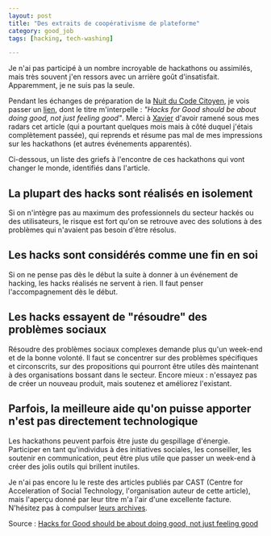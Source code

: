 ```yaml
---
layout: post
title: "Des extraits de coopérativisme de plateforme"
category: good_job
tags: [hacking, tech-washing]

---
```


Je n'ai pas participé à un nombre incroyable de hackathons ou assimilés, mais très souvent j'en ressors avec un arrière goût d'insatisfait. Apparemment, je ne suis pas la seule.


<!--more-->

Pendant les échanges de préparation de la [Nuit du Code Citoyen](https://codecitoyen.github.io/), je vois passer un [lien][source], dont le titre m'interpelle : *"Hacks for Good should be about doing good, not just feeling good"*. Merci à [Xavier](https://twitter.com/XavierLava) d'avoir ramené sous mes radars cet article (qui a pourtant quelques mois mais à côté duquel j'étais complètement passée), qui reprends et résume pas mal de mes impressions sur les hackathons (et autres événements apparentés).


Ci-dessous, un liste des griefs à l'encontre de ces hackathons qui vont changer le monde, identifiés dans l'article.

## La plupart des hacks sont réalisés en isolement

Si on n'intègre pas au maximum des professionnels du secteur hackés ou des utilisateurs, le risque est fort qu'on se retrouve avec des solutions à des problèmes qui n'avaient pas besoin d'être résolus.

## Les hacks sont considérés comme une fin en soi

Si on ne pense pas dès le début la suite à donner à un événement de hacking, les hacks réalisés ne servent à rien. Il faut penser l'accompagnement dès le début.

## Les hacks essayent de "résoudre" des problèmes sociaux

Résoudre des problèmes sociaux complexes demande plus qu'un week-end et de la bonne volonté. Il faut se concentrer sur des problèmes spécifiques et circonscrits, sur des propositions qui pourront être utiles dès maintenant à des organisations bossant dans le secteur. Encore mieux : n'essayez pas de créer un nouveau produit, mais soutenez et améliorez l'existant.

## Parfois, la meilleure aide qu'on puisse apporter n'est pas directement technologique

Les hackathons peuvent parfois être juste du gespillage d'énergie. Participer en tant qu'individus à des initiatives sociales, les conseiller, les soutenir en communication, peut être plus utile que passer un week-end à créer des jolis outils qui brillent inutiles.

Je n'ai pas encore lu le reste des articles publiés par CAST (Centre for Acceleration of Social Technology, l'organisation auteur de cette article), mais l'aperçu donné par leur titre m'a l'air d'une excellente facture. N'hésitez pas à compulser [leurs archives](https://medium.com/@wearecast).

Source : [Hacks for Good should be about doing good, not just feeling good][source]

[source]: https://medium.com/@wearecast/hacks-for-good-should-be-about-doing-good-not-just-feeling-good-kieron-kirkland-ae626ff4e05#.gvh3hchg2
